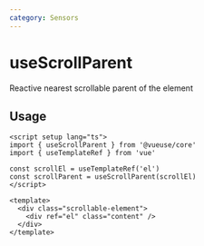 ```yaml
---
category: Sensors
---
```


# useScrollParent

Reactive nearest scrollable parent of the element

## Usage

```vue
<script setup lang="ts">
import { useScrollParent } from '@vueuse/core'
import { useTemplateRef } from 'vue'

const scrollEl = useTemplateRef('el')
const scrollParent = useScrollParent(scrollEl)
</script>

<template>
  <div class="scrollable-element">
    <div ref="el" class="content" />
  </div>
</template>
```
